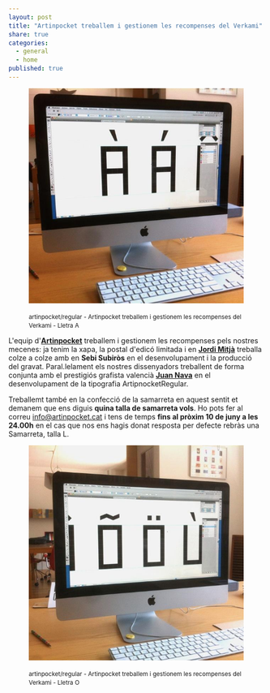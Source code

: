 ```yaml
---
layout: post
title: "Artinpocket treballem i gestionem les recompenses del Verkami"
share: true
categories:
  - general
  - home
published: true
---
```


<figure class="text-center">
	<img src="/public/img/artinpocket-treballem-i-gestionem-les-recompenses-del-verkami-lletra-a.jpg" alt="artinpocket/regular - Artinpocket treballem i gestionem les recompenses del Verkami - Lletra A" title="artinpocket/regular - Artinpocket treballem i gestionem les recompenses del Verkami - Lletra A">
	<figcaption>
		<p><small>artinpocket/regular - Artinpocket treballem i gestionem les recompenses del Verkami - Lletra A</small></p>
	</figcaption>
</figure>

L'equip d'**[Artinpocket](http://www.artinpocket.cat/)** treballem i gestionem les recompenses pels nostres mecenes: ja tenim la xapa, la postal d'edicó limitada i en **[Jordi Mitjà](http://www.jordimitja.com/)** treballa colze a colze amb en **Sebi Subiròs** en el desenvolupament i la producció del gravat. Paral.lelament els nostres dissenyadors treballent de forma conjunta amb el prestigiós grafista valencià **[Juan Nava](http://www.juan-nava.com/)** en el desenvolupament de la tipografia ArtipnocketRegular. 

<!--more--> 

Treballemt també en la confecció de la samarreta en aquest sentit et demanem que ens diguis **quina talla de samarreta vols**. Ho pots fer al correu [info@artinpocket.cat](mailto:info@artinpocket.cat) i tens de temps **fins al pròxim 10 de juny a les 24.00h** en el cas que nos ens hagis donat resposta per defecte rebràs una Samarreta, talla L.

<figure class="text-center">
	<img src="/public/img/artinpocket-treballem-i-gestionem-les-recompenses-del-verkami-lletra-o.jpg" alt="artinpocket/regular - Artinpocket treballem i gestionem les recompenses del Verkami - Lletra O" title="artinpocket/regular - Artinpocket treballem i gestionem les recompenses del Verkami - Lletra O">
	<figcaption>
		<p><small>artinpocket/regular - Artinpocket treballem i gestionem les recompenses del Verkami - Lletra O</small></p>
	</figcaption>
</figure>